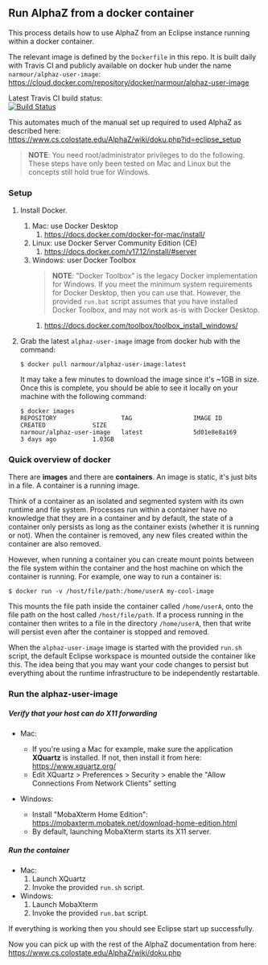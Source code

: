 ## Run AlphaZ from a docker container

This process details how to use AlphaZ from an Eclipse instance running within a docker container.  

The relevant image is defined by the `Dockerfile` in this repo.  It is built daily with Travis CI and publicly available on docker hub under the name `narmour/alphaz-user-image`:  
https://cloud.docker.com/repository/docker/narmour/alphaz-user-image

Latest Travis CI build status:  
[![Build Status](https://travis-ci.org/lnarmour/alphaz-user-image.svg?branch=master)](https://travis-ci.org/lnarmour/alphaz-user-image)

This automates much of the manual set up required to used AlphaZ as described here:  
https://www.cs.colostate.edu/AlphaZ/wiki/doku.php?id=eclipse_setup

> **NOTE**: You need root/administrator privileges to do the following.  These steps have only been tested on Mac and Linux but the concepts still hold true for Windows.

### Setup

1. Install Docker.
    1. Mac: use Docker Desktop
        1. https://docs.docker.com/docker-for-mac/install/
    1. Linux: use Docker Server Community Edition (CE)
        1. https://docs.docker.com/v17.12/install/#server
    1. Windows: user Docker Toolbox
        > **NOTE**: "Docker Toolbox" is the legacy Docker implementation for Windows. If you meet the minimum system requirements for Docker Desktop, then you can use that.  However, the provided `run.bat` script assumes that you have installed Docker Toolbox, and may not work as-is with Docker Desktop.  
        1. https://docs.docker.com/toolbox/toolbox_install_windows/
3. Grab the latest `alphaz-user-image` image from docker hub with the command:
   ``` 
   $ docker pull narmour/alphaz-user-image:latest
   ```
   
   It may take a few minutes to download the image since it's ~1GB in size.  Once this is complete, you should be able to see it locally on your machine with the following command:
   ``` 
   $ docker images
   REPOSITORY                  TAG                 IMAGE ID            CREATED             SIZE
   narmour/alphaz-user-image   latest              5d01e8e8a169        3 days ago          1.03GB
   ``` 

### Quick overview of docker

There are **images** and there are **containers**. An image is static, it's just bits in a file. A container is a running image.

Think of a container as an isolated and segmented system with its own runtime and file system.  Processes run within a container have no knowledge that they are in a container and by default, the state of a container only persists as long as the container exists (whether it is running or not).  When the container is removed, any new files created within the container are also removed.

However, when running a container you can create mount points between the file system within the container and the host machine on which the container is running. For example, one way to run a container is:
```
$ docker run -v /host/file/path:/home/userA my-cool-image
```  

This mounts the file path inside the container called `/home/userA`, onto the file path on the host called `/host/file/path`.  If a process running in the container then writes to a file in the directory `/home/userA`, then that write will persist even after the container is stopped and removed.

When the `alphaz-user-image` image is started with the provided `run.sh` script, the default Eclipse workspace is mounted outside the container like this. The idea being that you may want your code changes to persist but everything about the runtime infrastructure to be independently restartable.


### Run the alphaz-user-image

##### Verify that your host can do X11 forwarding

* Mac: 
  * If you're using a Mac for example, make sure the application **XQuartz** is installed.  If not, then install it from here: https://www.xquartz.org/
  * Edit XQuartz > Preferences > Security > enable the "Allow Connections From Network Clients" setting 

* Windows:
  * Install "MobaXterm Home Edition": https://mobaxterm.mobatek.net/download-home-edition.html
  * By default, launching MobaXterm starts its X11 server. 


##### Run the container

* Mac:
    1. Launch XQuartz
    1. Invoke the provided `run.sh` script.
* Windows:
    1. Launch MobaXterm
    1. Invoke the provided `run.bat` script.
    
If everything is working then you should see Eclipse start up successfully.

Now you can pick up with the rest of the AlphaZ documentation from here:  
https://www.cs.colostate.edu/AlphaZ/wiki/doku.php 
